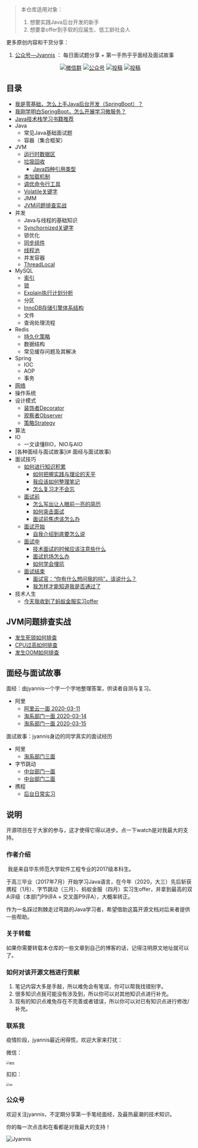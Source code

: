 > 本仓库适用对象：
>
> 1. 想要实践Java后台开发的新手
> 2. 想要拿offer到手软的应届生、低工龄社会人



更多原创内容和干货分享：

1. [公众号—Jyannis](#公众号) ： 每日面试题分享 + 第一手热乎乎面经及面试故事

   

<p align="center">
  <a href="#联系我"><img src="https://img.shields.io/badge/weChat-微信群-blue.svg" alt="微信群"></a>
  <a href="#公众号"><img src="https://img.shields.io/badge/%E5%85%AC%E4%BC%97%E5%8F%B7-Jyannis-lightgrey" alt="公众号"></a>
  <a href="https://me.csdn.net/m0_46311226"><img src="https://img.shields.io/badge/csdn-CSDN-red.svg" alt="投稿"></a>
  <a href="https://www.zhihu.com/people/jie-ci-82-51"><img src="https://img.shields.io/badge/zhihu-知乎-yellow" alt="投稿"></a>
</p>




## 目录

- [我是零基础，怎么上手Java后台开发（SpringBoot）？](https://zhuanlan.zhihu.com/p/97958284)
- [我刚学明白SpringBoot，怎么开展学习微服务？](https://github.com/jyannis/SpringCloud-Alibaba-Learning)
- [Java技术栈学习书籍推荐](https://mp.weixin.qq.com/s?__biz=MzA4Mjk5OTA0OQ==&mid=2247483774&idx=1&sn=76f898602aa9af5913f4c9ea82fc0d20&chksm=9ffc6318a88bea0ed50d39255bc27366391c62d84b3bbda79772ba11cb740070e91dd7b50bec&token=1776113537&lang=zh_CN#rd)
- Java
    - 常见Java基础面试题
    - 容器（集合框架）
- JVM
    - [运行时数据区](https://mp.weixin.qq.com/s?__biz=MzA4Mjk5OTA0OQ==&mid=2247483776&idx=1&sn=25fbf98bb6dcda4e924675dc1e64997e&chksm=9ffc63e6a88beaf053d6036e5c4fff87af41df7d5a6e35329e115f9123b9b2d5c4363068f4c2&token=1776113537&lang=zh_CN#rd)
    - [垃圾回收](https://mp.weixin.qq.com/s?__biz=MzA4Mjk5OTA0OQ==&mid=2247483779&idx=1&sn=6ae9053df60475e7033ed6f17615b7e4&chksm=9ffc63e5a88beaf3f717c04274c087f7b38b8cdcb65ac20d165ee301a3c1dc28d10260b3cca1&token=1776113537&lang=zh_CN#rd)
        - [Java四种引用类型](https://mp.weixin.qq.com/s?__biz=MzA4Mjk5OTA0OQ==&mid=2247483783&idx=1&sn=c04e4ff81c62e1048f56931fb60eb845&chksm=9ffc63e1a88beaf763aa90e484fae5b9506c5c68224b657ab46d29aa51316f72ee71ba823ddf&token=1776113537&lang=zh_CN#rd)
    - [类加载机制](https://mp.weixin.qq.com/s?__biz=MzA4Mjk5OTA0OQ==&mid=2247483777&idx=1&sn=f330cb56e1bf6e0863792c6160299416&chksm=9ffc63e7a88beaf16eeb8a05a6081dfa0baf2306779d2761c480e65262eee776bb2f8c88de9d&token=1776113537&lang=zh_CN#rd)
    - [调优命令行工具](https://mp.weixin.qq.com/s?__biz=MzA4Mjk5OTA0OQ==&mid=2247483719&idx=1&sn=fc747d2e5b9b1928f312f1cb9a643f3b&chksm=9ffc6321a88bea37aacff8850cd60b9b4e7b1540850daf97dfe853d1d1a3b07d30fe6d3ed250&token=1776113537&lang=zh_CN#rd)
    - [Volatile关键字](https://mp.weixin.qq.com/s?__biz=MzA4Mjk5OTA0OQ==&mid=2247483765&idx=1&sn=cf0c1b74985e2389719d6ae1f51f4258&chksm=9ffc6313a88bea05f7c77c45247a5a1ce251b77b13c71c0068a4b30cc2effee2e80e21e59988&token=1776113537&lang=zh_CN#rd)
    - JMM
    - [JVM问题排查实战](#JVM问题排查实战)
- 并发
    - Java与线程的基础知识
    - [Synchornized关键字](https://mp.weixin.qq.com/s?__biz=MzA4Mjk5OTA0OQ==&mid=2247483769&idx=1&sn=bdb296488a0b2b30ae98287ecd7151cf&chksm=9ffc631fa88bea09aed92f62d1c2a8b6d469ec918586fa4e011b72c304bcb8ae5541465de9d3&token=1776113537&lang=zh_CN#rd)
    - 锁优化
    - [同步组件](https://mp.weixin.qq.com/s?__biz=MzA4Mjk5OTA0OQ==&mid=2247483773&idx=1&sn=53c49298fae09a9e8bc089bf2cc0f046&chksm=9ffc631ba88bea0de0e26906c1bfb2e7234aafb8044a8d3d798c01457be77a57d57c0858c2cb&token=1776113537&lang=zh_CN#rd)
    - [线程池](https://mp.weixin.qq.com/s?__biz=MzA4Mjk5OTA0OQ==&mid=2247483763&idx=1&sn=73501f177d4882a23401e614b7a06b5d&chksm=9ffc6315a88bea030635a6fc138fe4d41b10a2801c04f7eefdbe642b0317d5a9de98e627edef&token=1776113537&lang=zh_CN#rd)
    - 并发容器
    - [ThreadLocal](https://mp.weixin.qq.com/s?__biz=MzA4Mjk5OTA0OQ==&mid=2247483891&idx=1&sn=7a6f3790a5fccd9cd378141215941a18&chksm=9ffc6395a88bea831a9b7c03fa50abefba84574f16f2c7c7186ce1e8097bf8f199847d041943&token=1533871073&lang=zh_CN#rd)
- MySQL
    - [索引](https://mp.weixin.qq.com/s?__biz=MzA4Mjk5OTA0OQ==&mid=2247483844&idx=1&sn=d49ea52feb5efefc6f62fdb27bb2bc39&chksm=9ffc63a2a88beab497fc893b09657dd76bfe8135275cd01bca1e9ca5589c3b99de5f28a9f2ba&token=1776113537&lang=zh_CN#rd)
    - [锁](https://mp.weixin.qq.com/s?__biz=MzA4Mjk5OTA0OQ==&mid=2247483775&idx=1&sn=a9f52d630f191aa1afcf71e38e595800&chksm=9ffc6319a88bea0f8c37b39d1b9aeabb03b7f403e832729c4172115d30db91325bcf3ce57535&token=1776113537&lang=zh_CN#rd)
    - [Explain执行计划分析](https://mp.weixin.qq.com/s?__biz=MzA4Mjk5OTA0OQ==&mid=2247483863&idx=1&sn=9a25e58d37ee017688805fee46f59bb1&chksm=9ffc63b1a88beaa79269295884f3f4a275edd3879c3131784bd32255fe21e022e9470f986b9d&token=1776113537&lang=zh_CN#rd)
    - 分区
    - [InnoDB存储引擎体系结构](https://mp.weixin.qq.com/s?__biz=MzA4Mjk5OTA0OQ==&mid=2247483864&idx=1&sn=04ffd18b14d868acc72865bec6dd5e24&chksm=9ffc63bea88beaa8780b77edf6fed1bb72bc12c06d8919ffc5a6223f14dcd3e48665b59173f8&token=1776113537&lang=zh_CN#rd)
    - 文件
    - 查询处理流程
- Redis
    - [持久化策略](https://mp.weixin.qq.com/s?__biz=MzA4Mjk5OTA0OQ==&mid=2247483772&idx=1&sn=dca7bb69f1df5ef9228fc04266f682a3&chksm=9ffc631aa88bea0c1ea7dbfd1df370aae0b04ca7799fb1d640e912a64cd321c6ff9c5f94627d&token=1776113537&lang=zh_CN#rd)
    - 数据结构
    - 常见缓存问题及其解决
- Spring
    - IOC
    - AOP
    - 事务
- [网络](https://mp.weixin.qq.com/s?__biz=MzA4Mjk5OTA0OQ==&mid=2247483809&idx=1&sn=ddf5933cf18ed6f5ba4e30a634f18da3&chksm=9ffc63c7a88bead1a8c91fa846a7ba7bacbf8faff04b6ec4d3f99909331a0a369de75d036006&token=1776113537&lang=zh_CN#rd)
- 操作系统
- 设计模式
    - [装饰者Decorator](https://github.com/jyannis/design-patterns/tree/master/Decorator)
    - [观察者Observer](https://github.com/jyannis/design-patterns/tree/master/Observer)
    - [策略Strategy](https://github.com/jyannis/design-patterns/tree/master/Strategy)
- 算法
- IO
    - 一文读懂BIO，NIO与AIO
- [各种面经与面试故事](# 面经与面试故事)
- 面试技巧
    - [如何进行知识积累](https://github.com/jyannis/JavaLearning/blob/master/docs/tech-life/今天我收到了蚂蚁金服实习offer.md#如何进行知识积累)
      - [如何把握实践与理论的天平](https://github.com/jyannis/JavaLearning/blob/master/docs/tech-life/今天我收到了蚂蚁金服实习offer.md#如何把握实践与理论的天平)
      - [我应该如何整理笔记](https://github.com/jyannis/JavaLearning/blob/master/docs/tech-life/今天我收到了蚂蚁金服实习offer.md#我应该如何整理笔记)
      - [怎么复习才不会忘](https://github.com/jyannis/JavaLearning/blob/master/docs/tech-life/今天我收到了蚂蚁金服实习offer.md#怎么复习才不会忘)
    - [面试前](https://github.com/jyannis/JavaLearning/blob/master/docs/tech-life/今天我收到了蚂蚁金服实习offer.md#面试前)
      - [怎么写出让人眼前一亮的简历](https://github.com/jyannis/JavaLearning/blob/master/docs/tech-life/今天我收到了蚂蚁金服实习offer.md#怎么写出让人眼前一亮的简历)
      - [如何突击面试](https://github.com/jyannis/JavaLearning/blob/master/docs/tech-life/今天我收到了蚂蚁金服实习offer.md#如何突击面试)
      - [面试前焦虑该怎么办](https://github.com/jyannis/JavaLearning/blob/master/docs/tech-life/今天我收到了蚂蚁金服实习offer.md#面试前焦虑该怎么办)
    - [面试开始](https://github.com/jyannis/JavaLearning/blob/master/docs/tech-life/今天我收到了蚂蚁金服实习offer.md#面试开始)
      - [自我介绍到底要怎么说](https://github.com/jyannis/JavaLearning/blob/master/docs/tech-life/今天我收到了蚂蚁金服实习offer.md#自我介绍到底要怎么说)
    - [面试中](https://github.com/jyannis/JavaLearning/blob/master/docs/tech-life/今天我收到了蚂蚁金服实习offer.md#面试中)
      - [技术面试的时候应该注意些什么](https://github.com/jyannis/JavaLearning/blob/master/docs/tech-life/今天我收到了蚂蚁金服实习offer.md#技术面试的时候应该注意些什么)
      - [面试尬场怎么办](https://github.com/jyannis/JavaLearning/blob/master/docs/tech-life/今天我收到了蚂蚁金服实习offer.md#面试尬场怎么办)
      - [如何学会埋坑](https://github.com/jyannis/JavaLearning/blob/master/docs/tech-life/今天我收到了蚂蚁金服实习offer.md#如何学会埋坑)
    - [面试结束](https://github.com/jyannis/JavaLearning/blob/master/docs/tech-life/今天我收到了蚂蚁金服实习offer.md#面试结束)
      - [面试官：“你有什么想问我的吗”，该说什么？](https://github.com/jyannis/JavaLearning/blob/master/docs/tech-life/今天我收到了蚂蚁金服实习offer.md#面试官："你有什么想问我的吗"，该说什么？)
      - [我怎样才能知道我是否通过了](https://github.com/jyannis/JavaLearning/blob/master/docs/tech-life/今天我收到了蚂蚁金服实习offer.md#我怎样才能知道我是否通过了)
- 技术人生
    - [今天我收到了蚂蚁金服实习offer](https://github.com/jyannis/JavaLearning/blob/master/docs/tech-life/今天我收到了蚂蚁金服实习offer.md)





## JVM问题排查实战

- [发生死锁如何排查](https://blog.csdn.net/m0_46311226/article/details/104970857)
- [CPU过高如何排查](https://blog.csdn.net/m0_46311226/article/details/105010210)
- [发生OOM如何排查](https://blog.csdn.net/m0_46311226/article/details/104996664)





## 面经与面试故事

面经：由jyannis一个字一个字地整理答案，供读者自测与复习。

- 阿里
  - [阿里云一面 2020-03-11](https://mp.weixin.qq.com/s?__biz=MzA4Mjk5OTA0OQ==&mid=2247483795&idx=1&sn=68b8a8607863a8b57de367bfbafd325c&chksm=9ffc63f5a88beae3bf9026fb77174edd9814906a9330149b379ca5919a2f9d22a283ecaa17c6&token=1776113537&lang=zh_CN#rd)
  - [淘系部门一面 2020-03-14](https://mp.weixin.qq.com/s?__biz=MzA4Mjk5OTA0OQ==&mid=2247483850&idx=1&sn=b2323dc0690791f2efb8b7287d3d3218&chksm=9ffc63aca88beabae428a6682c84b9fc8861b89aeef3ccfa97474508a3f52fff68d59bdcc698&token=1776113537&lang=zh_CN#rd)
  - [淘系部门一面 2020-03-15](https://mp.weixin.qq.com/s?__biz=MzA4Mjk5OTA0OQ==&mid=2247483859&idx=1&sn=03f4b1b3a66a8d6ab671ac15d837109a&chksm=9ffc63b5a88beaa3ed51cd7da9e6ae74309ebc9d89a94ee733f4e63e7cbbec1ab4f608cc3f07&token=1776113537&lang=zh_CN#rd)



面试故事：jyannis身边的同学真实的面试经历

- 阿里
  - [淘系部门三面](https://mp.weixin.qq.com/s?__biz=MzA4Mjk5OTA0OQ==&mid=2247483816&idx=1&sn=a0f040286dc5a54f7139421e802a8705&chksm=9ffc63cea88bead8974be27ed3fdb828d9439c5626f8bbb291d4aa2270329f5dd27a33ced115&token=1776113537&lang=zh_CN#rd)
- 字节跳动
  - [中台部门一面](https://mp.weixin.qq.com/s?__biz=MzA4Mjk5OTA0OQ==&mid=2247483835&idx=1&sn=0e1e8f8f52e98e6fd84552ff168c6d2e&chksm=9ffc63dda88beacb563e078874f87c0c79cf6922d7eb36e3282cc426bd1a60e295b6674f4972&token=1776113537&lang=zh_CN#rd)
  - [中台部门二面](https://mp.weixin.qq.com/s?__biz=MzA4Mjk5OTA0OQ==&mid=2247483831&idx=1&sn=68ddf105230922302e3d7b051efe7c8a&chksm=9ffc63d1a88beac7facb9f1e1880075c45bc5e8764e6951ac8cb2eb2e0f15b7183d24610bf5a&token=1776113537&lang=zh_CN#rd)
- 携程
  - [后台日常实习](https://mp.weixin.qq.com/s?__biz=MzA4Mjk5OTA0OQ==&mid=2247483836&idx=1&sn=3f47d42abb1a9ad074acf8b22f4145ca&chksm=9ffc63daa88beacce39f45211b36de0badf00c143d7f0d125ee61f0a025facc6d8f419142799&token=1776113537&lang=zh_CN#rd)





## 说明

开源项目在于大家的参与，这才使得它得以进步。点一下watch是对我最大的支持。



### 作者介绍

​	我是来自华东师范大学软件工程专业的2017级本科生。

​	于高三毕业（2017年7月）开始学习Java语言，在今年（2020，大三）先后斩获携程（1月）、字节跳动（三月）、蚂蚁金服（四月）实习生offer，并拿到最高的双A评级（本部门P9评A + 交叉面P9评A），大概率转正。

​	作为一名踩过荆棘走过弯路的Java学习者，希望借助这篇开源文档对后来者提供一些帮助。



### 关于转载

如果你需要转载本仓库的一些文章到自己的博客的话，记得注明原文地址就可以了。

### 如何对该开源文档进行贡献

1. 笔记内容大多是手敲，所以难免会有笔误，你可以帮我找错别字。
2. 很多知识点我可能没有涉及到，所以你可以对其他知识点进行补充。
3. 现有的知识点难免存在不完善或者错误，所以你可以对已有知识点进行修改/补充。





### 联系我

疫情阶段，jyannis最近闲得慌，欢迎大家来打扰：



微信：

<img src="https://raw.githubusercontent.com/jyannis/Java-Ferrari/master/docs/%E5%BE%AE%E4%BF%A1.png" alt="微信" style="zoom: 50%;" />





扣扣：

<img src="https://raw.githubusercontent.com/jyannis/Java-Ferrari/master/docs/qrcode_1586150172794.jpg" alt="qq" style="zoom:50%;" />





### 公众号

欢迎关注jyannis，不定期分享第一手笔经面经，及最热最潮的技术知识。

你的每一次点击和在看都是对我最大的支持！

![Jyannis](https://raw.githubusercontent.com/jyannis/Java-Ferrari/master/docs/Jyannis.jpg)

